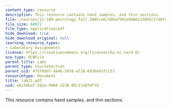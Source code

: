 ```yaml
---
content_type: resource
description: This resource contains hand samples, and thin sections.
file: /courses/12-109-petrology-fall-2005/e6c50baf592a9966223805c17a8fdff8_lab31.pdf
file_size: 68072
file_type: application/pdf
hide_download: true
hide_download_original: null
learning_resource_types:
- Laboratory Assignments
license: https://creativecommons.org/licenses/by-nc-sa/4.0/
ocw_type: OCWFile
parent_title: Labs
parent_type: CourseSection
parent_uid: 475f89d7-044b-5978-ef28-6936e65fcc57
resourcetype: Document
title: lab31.pdf
uid: e6c50baf-592a-9966-2238-05c17a8fdff8
---
```

This resource contains hand samples, and thin sections.